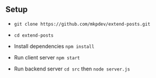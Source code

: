 ## Setup

- `git clone https://github.com/mkpdev/extend-posts.git`

- `cd extend-posts` 

- Install dependencies `npm install`

- Run client server `npm start`

- Run backend server `cd src` then `node server.js`